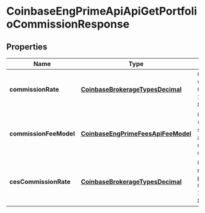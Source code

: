
# CoinbaseEngPrimeApiApiGetPortfolioCommissionResponse

## Properties
Name | Type | Description | Notes
------------ | ------------- | ------------- | -------------
**commissionRate** | [**CoinbaseBrokerageTypesDecimal**](CoinbaseBrokerageTypesDecimal.md) | Commission rate (in whole percentage. Commission of 15bps is \&quot;0.0015\&quot;) |  [optional]
**commissionFeeModel** | [**CoinbaseEngPrimeFeesApiFeeModel**](CoinbaseEngPrimeFeesApiFeeModel.md) | Commission model (As of q1 2022 we support all_in model, adding support for cost_plus by the end of q1) |  [optional]
**cesCommissionRate** | [**CoinbaseBrokerageTypesDecimal**](CoinbaseBrokerageTypesDecimal.md) | CES Commission rate (in whole percentage. CES Commission of 15bps is \&quot;0.0015\&quot;) |  [optional]



